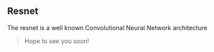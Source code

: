 ## Resnet 
The resnet is a well known Convolutional Neural Network architecture 

> Hope to see you soon!
